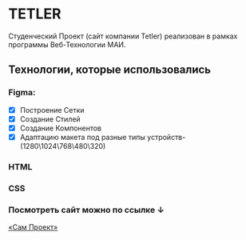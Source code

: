 # TETLER

Студенческий Проект (сайт компании Tetler) реализован в рамках программы Веб-Технологии МАИ.

## Технологии, которые использовались

### Figma:
- [x] Построение Сетки
- [x] Создание Стилей
- [x] Создание Компонентов
- [x] Адаптацию макета под разные типы устройств- (1280\1024\768\480\320)
### HTML
### CSS

### Посмотреть сайт можно по ссылке ↓

[«Сам Проект»](https://github.com/RimYroto/TETLER)
